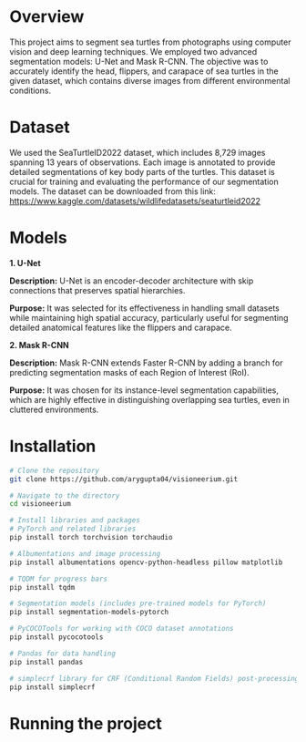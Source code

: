 # Overview

This project aims to segment sea turtles from photographs using computer vision and deep learning techniques. We employed two advanced segmentation models: U-Net and Mask R-CNN. The objective was to accurately identify the head, flippers, and carapace of sea turtles in the given dataset, which contains diverse images from different environmental conditions.

# Dataset

We used the SeaTurtleID2022 dataset, which includes 8,729 images spanning 13 years of observations. Each image is annotated to provide detailed segmentations of key body parts of the turtles. This dataset is crucial for training and evaluating the performance of our segmentation models.
The dataset can be downloaded from this link: https://www.kaggle.com/datasets/wildlifedatasets/seaturtleid2022

# Models

**1. U-Net**

**Description:** U-Net is an encoder-decoder architecture with skip connections that preserves spatial hierarchies.

**Purpose:** It was selected for its effectiveness in handling small datasets while maintaining high spatial accuracy, particularly useful for segmenting detailed anatomical features like the flippers and carapace.

**2. Mask R-CNN**

**Description:** Mask R-CNN extends Faster R-CNN by adding a branch for predicting segmentation masks of each Region of Interest (RoI).

**Purpose:** It was chosen for its instance-level segmentation capabilities, which are highly effective in distinguishing overlapping sea turtles, even in cluttered environments.

# Installation

```bash
# Clone the repository
git clone https://github.com/arygupta04/visioneerium.git

# Navigate to the directory
cd visioneerium

# Install libraries and packages
# PyTorch and related libraries
pip install torch torchvision torchaudio

# Albumentations and image processing
pip install albumentations opencv-python-headless pillow matplotlib

# TQDM for progress bars
pip install tqdm

# Segmentation models (includes pre-trained models for PyTorch)
pip install segmentation-models-pytorch

# PyCOCOTools for working with COCO dataset annotations
pip install pycocotools

# Pandas for data handling
pip install pandas

# simplecrf library for CRF (Conditional Random Fields) post-processing
pip install simplecrf
```

# Running the project

